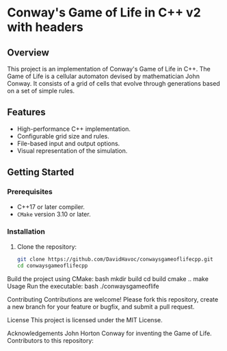 # Conway's Game of Life in C++ v2 with headers

## Overview
This project is an implementation of Conway's Game of Life in C++. The Game of Life is a cellular automaton devised by mathematician John Conway. It consists of a grid of cells that evolve through generations based on a set of simple rules.

## Features
- High-performance C++ implementation.
- Configurable grid size and rules.
- File-based input and output options.
- Visual representation of the simulation.

## Getting Started

### Prerequisites
- C++17 or later compiler.
- `CMake` version 3.10 or later.

### Installation
1. Clone the repository:
   ```bash
   git clone https://github.com/DavidHavoc/conwaysgameoflifecpp.git
   cd conwaysgameoflifecpp
Build the project using CMake:
bash
mkdir build
cd build
cmake ..
make
Usage
Run the executable:
bash
./conwaysgameoflife

Contributing
Contributions are welcome! Please fork this repository, create a new branch for your feature or bugfix, and submit a pull request.

License
This project is licensed under the MIT License.

Acknowledgements
John Horton Conway for inventing the Game of Life.
Contributors to this repository: 
